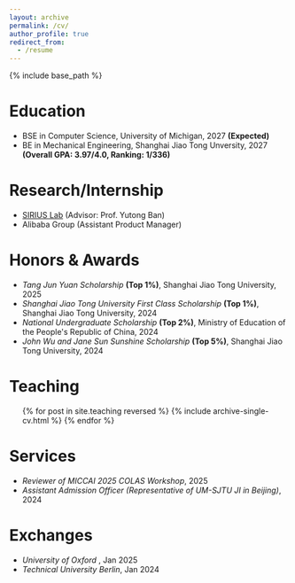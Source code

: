 ```yaml
---
layout: archive
permalink: /cv/
author_profile: true
redirect_from:
  - /resume
---
```


{% include base_path %}

# Education
* BSE in Computer Science, University of Michigan, 2027 **(Expected)**
* BE in Mechanical Engineering, Shanghai Jiao Tong Unversity, 2027 **(Overall GPA: 3.97/4.0, Ranking: 1/336)**

# Research/Internship
* [SIRIUS Lab](https://banyutong.github.io/sirius_lab_website/index.html#research) (Advisor: Prof. Yutong Ban)
* Alibaba Group (Assistant Product Manager)

# Honors & Awards
- _Tang Jun Yuan Scholarship_ **(Top 1%)**, Shanghai Jiao Tong University, 2025
- _Shanghai Jiao Tong University First Class Scholarship_ **(Top 1%)**, Shanghai Jiao Tong University, 2024
- _National Undergraduate Scholarship_ **(Top 2%)**, Ministry of Education of the People's Republic of China, 2024
- _John Wu and Jane Sun Sunshine Scholarship_ **(Top 5%)**, Shanghai Jiao Tong University, 2024

# Teaching
  <ul>{% for post in site.teaching reversed %}
    {% include archive-single-cv.html %}
  {% endfor %}</ul>
  
# Services
- _Reviewer of MICCAI 2025 COLAS Workshop_, 2025
- _Assistant Admission Officer (Representative of UM-SJTU JI in Beijing)_, 2024

# Exchanges
- _University of Oxford_ , Jan 2025
- _Technical University Berlin_, Jan 2024
